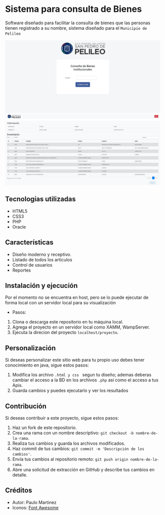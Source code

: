 
# Sistema para consulta de Bienes

 Software diseñado para facilitar la consulta de bienes que las personas tienen registrado a su nombre, sistema diseñado para el `Municipio de Pelileo`

![Captura de pantalla del portafolio web](SM1.jpg)
![Captura de pantalla del portafolio web](SM2.jpg)

## Tecnologías utilizadas

- HTML5
- CSS3
- PHP
- Oracle

## Características

- Diseño moderno y receptivo.
- Listado de todos los articulos
- Control de usuarios
- Reportes

## Instalación y ejecución
Por el momento no se encuentra en host, pero se lo puede ejecutar de forma local con un servidor local para su visualización
- Pasos:
1. Clona o descarga este repositorio en tu máquina local.
2. Agrega el proyecto en un servidor local como XAMM, WampServer.
4. Ejecuta la direcion del proyecto `localhost/proyecto`.

## Personalización

Si deseas personalizar este sitio web para tu propio uso debes tener conocimiento en java, sigue estos pasos:

1. Modifica los archivo `.html y css ` segun tu diseño; ademas deberas cambiar el acceso a la BD en los archivos `.php` asi como el acceso a tus Apis.
2. Guarda cambios y puedes ejecutarlo y ver los resultados

## Contribución

Si deseas contribuir a este proyecto, sigue estos pasos:

1. Haz un fork de este repositorio.
2. Crea una rama con un nombre descriptivo: `git checkout -b nombre-de-la-rama`.
3. Realiza tus cambios y guarda los archivos modificados.
4. Haz commit de tus cambios: `git commit -m 'Descripción de los cambios'`.
5. Envía tus cambios al repositorio remoto: `git push origin nombre-de-la-rama`.
6. Abre una solicitud de extracción en GitHub y describe tus cambios en detalle.

## Créditos

- Autor: Paulo Martinez
- Iconos: [Font Awesome](https://fontawesome.com)




